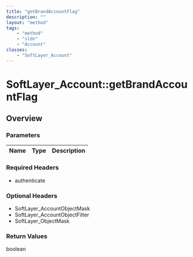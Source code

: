 ```yaml
---
title: "getBrandAccountFlag"
description: ""
layout: "method"
tags:
    - "method"
    - "sldn"
    - "Account"
classes:
    - "SoftLayer_Account"
---
```

# SoftLayer_Account::getBrandAccountFlag
## Overview 


### Parameters 
|Name | Type | Description |
| --- | --- | --- |


### Required Headers
* authenticate

### Optional Headers
* SoftLayer_AccountObjectMask
* SoftLayer_AccountObjectFilter
* SoftLayer_ObjectMask

### Return Values
boolean

